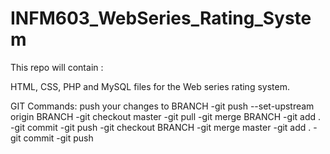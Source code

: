 # INFM603_WebSeries_Rating_System

This repo will contain :

HTML, CSS, PHP and MySQL files for the Web series rating system.



GIT Commands:
push your changes to BRANCH
-git push --set-upstream origin BRANCH
-git checkout master
-git pull
-git merge BRANCH
-git add .
-git commit
-git push
-git checkout BRANCH
-git merge master
-git add .
-git commit
-git push
